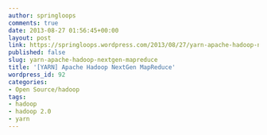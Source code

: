 ```yaml
---
author: springloops
comments: true
date: 2013-08-27 01:56:45+00:00
layout: post
link: https://springloops.wordpress.com/2013/08/27/yarn-apache-hadoop-nextgen-mapreduce/
published: false
slug: yarn-apache-hadoop-nextgen-mapreduce
title: '[YARN] Apache Hadoop NextGen MapReduce'
wordpress_id: 92
categories:
- Open Source/hadoop
tags:
- hadoop
- hadoop 2.0
- yarn
---
```


  

